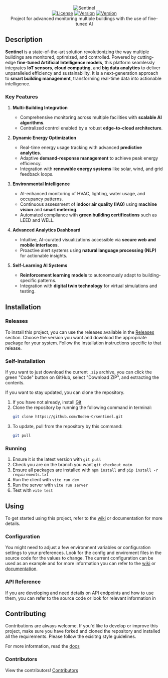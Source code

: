 <div align="center">
   <img src="https://github.com/user-attachments/assets/8a5c0b71-b367-44c1-b3ce-b74c17424d2a" alt="Sentinel">
   <br>
   <a href="./LICENSE"><img src="https://img.shields.io/badge/License-MIT-green?style=flat-square" alt="License"></a>
   <a href="../../releases"><img src="https://img.shields.io/badge/Version-a0.1-red?style=flat-square" alt="Version"></a>
   <a href="../../wiki"><img src="https://img.shields.io/badge/Wiki-WIP-red?style=flat-square" alt="Version"></a>
   <br>
   Project for advanced monitoring multiple buildings with the use of fine-tuned AI
</div>
<be>

## Description
**Sentinel** is a state-of-the-art solution revolutionizing the way multiple buildings are monitored, optimized, and controlled. Powered by cutting-edge **fine-tuned Artificial Intelligence models**, this platform seamlessly integrates **IoT sensors**, **cloud computing**, and **big data analytics** to deliver unparalleled efficiency and sustainability. It is a next-generation approach to **smart building management**, transforming real-time data into actionable intelligence.

### **Key Features**

1. **Multi-Building Integration**  
   - Comprehensive monitoring across multiple facilities with **scalable AI algorithms**.  
   - Centralized control enabled by a robust **edge-to-cloud architecture**.

2. **Dynamic Energy Optimization**  
   - Real-time energy usage tracking with advanced **predictive analytics**.  
   - Adaptive **demand-response management** to achieve peak energy efficiency.  
   - Integration with **renewable energy systems** like solar, wind, and grid feedback loops.

3. **Environmental Intelligence**  
   - AI-enhanced monitoring of HVAC, lighting, water usage, and occupancy patterns.  
   - Continuous assessment of **indoor air quality (IAQ)** using **machine vision** and **smart metering**.  
   - Automated compliance with **green building certifications** such as LEED and WELL.

4. **Advanced Analytics Dashboard**  
   - Intuitive, AI-curated visualizations accessible via **secure web and mobile interfaces**.  
   - Proactive alert systems using **natural language processing (NLP)** for actionable insights.  

5. **Self-Learning AI Systems**  
   - **Reinforcement learning models** to autonomously adapt to building-specific patterns.  
   - Integration with **digital twin technology** for virtual simulations and testing.  


## Installation

### Releases

To install this project, you can use the releases available in the [Releases](../../releases) section. Choose the version you want and download the appropriate package for your system. Follow the installation instructions specific to that release.

### Self-Installation

If you want to just download the current `.zip` archive, you can click the green "Code" button on GitHub, select "Download ZIP", and extracting the contents.

If you want to stay updated, you can clone the repository. 

1. If you have not already, install [Git](https://git-scm.com/)
2. Clone the repository by running the following command in terminal:
   ```bash
   git clone https://github.com/Boden-C/sentinel.git
   ```
3. To update, pull from the repository by this command:
   ```bash
   git pull
   ```

### Running

1. Ensure it is the latest version with `git pull`
2. Check you are on the branch you want `git checkout main`
3. Ensure all packages are installed with `npm install` and `pip install -r requirements.txt`
4. Run the client with `vite run dev`
5. Run the server with `vite run server`
6. Test with `vite test`

## Using

To get started using this project, refer to the [wiki](../../wiki) or documentation for more details.

### Configuration

You might need to adjust a few environment variables or configuration settings to your preferences. Look for the config and enviroment files in the source code for the values to change. The current configuration can be used as an example and for more information you can refer to the [wiki](../../wiki) or [documentation](./docs).

### API Reference

If you are developing and need details on API endpoints and how to use them, you can refer to the source code or look for relevant information in 

## Contributing

Contributions are always welcome. If you'd like to develop or improve this project, make sure you have forked and cloned the repository and installed all the requirements. Please follow the exisitng style guidelines.

For more information, read the [docs](./docs)

### Contributors

View the contributors!
[Contributors](../../graphs/contributors)
